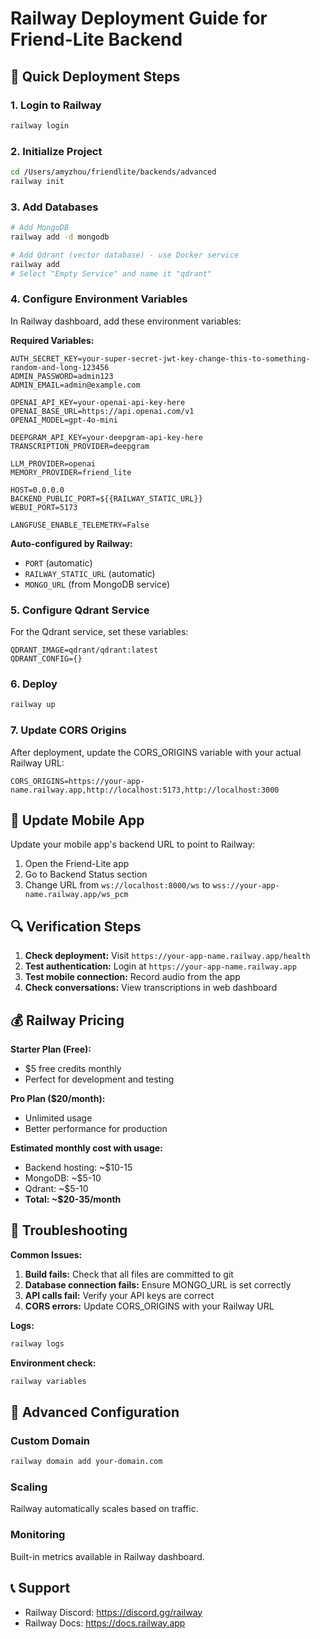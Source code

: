 # Railway Deployment Guide for Friend-Lite Backend

## 🚀 Quick Deployment Steps

### 1. Login to Railway
```bash
railway login
```

### 2. Initialize Project
```bash
cd /Users/amyzhou/friendlite/backends/advanced
railway init
```

### 3. Add Databases
```bash
# Add MongoDB
railway add -d mongodb

# Add Qdrant (vector database) - use Docker service
railway add
# Select "Empty Service" and name it "qdrant"
```

### 4. Configure Environment Variables

In Railway dashboard, add these environment variables:

**Required Variables:**
```
AUTH_SECRET_KEY=your-super-secret-jwt-key-change-this-to-something-random-and-long-123456
ADMIN_PASSWORD=admin123  
ADMIN_EMAIL=admin@example.com

OPENAI_API_KEY=your-openai-api-key-here
OPENAI_BASE_URL=https://api.openai.com/v1
OPENAI_MODEL=gpt-4o-mini

DEEPGRAM_API_KEY=your-deepgram-api-key-here
TRANSCRIPTION_PROVIDER=deepgram

LLM_PROVIDER=openai
MEMORY_PROVIDER=friend_lite

HOST=0.0.0.0
BACKEND_PUBLIC_PORT=${{RAILWAY_STATIC_URL}}
WEBUI_PORT=5173

LANGFUSE_ENABLE_TELEMETRY=False
```

**Auto-configured by Railway:**
- `PORT` (automatic)
- `RAILWAY_STATIC_URL` (automatic)
- `MONGO_URL` (from MongoDB service)

### 5. Configure Qdrant Service

For the Qdrant service, set these variables:
```
QDRANT_IMAGE=qdrant/qdrant:latest
QDRANT_CONFIG={}
```

### 6. Deploy
```bash
railway up
```

### 7. Update CORS Origins

After deployment, update the CORS_ORIGINS variable with your actual Railway URL:
```
CORS_ORIGINS=https://your-app-name.railway.app,http://localhost:5173,http://localhost:3000
```

## 📱 Update Mobile App

Update your mobile app's backend URL to point to Railway:

1. Open the Friend-Lite app
2. Go to Backend Status section
3. Change URL from `ws://localhost:8000/ws` to `wss://your-app-name.railway.app/ws_pcm`

## 🔍 Verification Steps

1. **Check deployment:** Visit `https://your-app-name.railway.app/health`
2. **Test authentication:** Login at `https://your-app-name.railway.app`
3. **Test mobile connection:** Record audio from the app
4. **Check conversations:** View transcriptions in web dashboard

## 💰 Railway Pricing

**Starter Plan (Free):**
- $5 free credits monthly
- Perfect for development and testing

**Pro Plan ($20/month):**
- Unlimited usage
- Better performance for production

**Estimated monthly cost with usage:**
- Backend hosting: ~$10-15
- MongoDB: ~$5-10  
- Qdrant: ~$5-10
- **Total: ~$20-35/month**

## 🐛 Troubleshooting

**Common Issues:**

1. **Build fails:** Check that all files are committed to git
2. **Database connection fails:** Ensure MONGO_URL is set correctly
3. **API calls fail:** Verify your API keys are correct
4. **CORS errors:** Update CORS_ORIGINS with your Railway URL

**Logs:**
```bash
railway logs
```

**Environment check:**
```bash
railway variables
```

## 🔧 Advanced Configuration

### Custom Domain
```bash
railway domain add your-domain.com
```

### Scaling
Railway automatically scales based on traffic.

### Monitoring  
Built-in metrics available in Railway dashboard.

## 📞 Support

- Railway Discord: https://discord.gg/railway
- Railway Docs: https://docs.railway.app